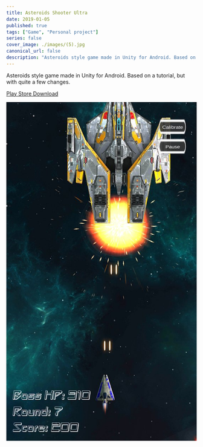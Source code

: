 ```yaml
---
title: Asteroids Shooter Ultra
date: 2019-01-05
published: true
tags: ["Game", "Personal project"]
series: false
cover_image: ./images/(5).jpg
canonical_url: false
description: "Asteroids style game made in Unity for Android. Based on a tutorial, but with quite a few changes."
---
```


Asteroids style game made in Unity for Android. Based on a tutorial, but with quite a few changes.

[Play Store Download](https://play.google.com/store/apps/details?id=com.MarioRamos.AsteroidsShooterUltra)

![Asteroids Shooter Ultra Image](<./images/(2).jpg>)
